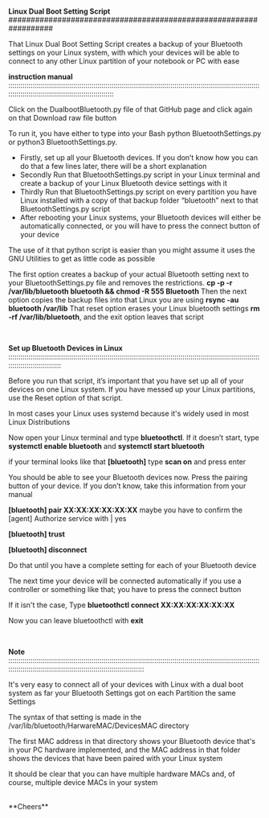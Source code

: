 <br />

**Linux Dual Boot Setting Script** ##################################################################
<br />
<p />
That Linux Dual Boot Setting Script creates a backup of your Bluetooth settings on your Linux system, with which your devices will be able to connect to any other Linux partition of your notebook or PC with ease
<p />


**instruction manual** ::::::::::::::::::::::::::::::::::::::::::::::::::::::::::::::::::::::::::::::::::::::::::::::::::::::::::::::::::::::::::::::::::::::::::::::::::::::::::::::::::::::::::::::::
<p>
Click on the DualbootBluetooth.py file of that GitHub page and click again on that Download raw file button

To run it, you have either to type into your Bash python BluetoothSettings.py or python3 BluetoothSettings.py. 
<p />

- Firstly, set up all your Bluetooth devices. If you don’t know how you can do that a few lines later, there will be a short explanation
- Secondly Run that BluetoothSettings.py script in your Linux terminal and create a backup of your Linux Bluetooth device settings with it 
- Thirdly Run that BluetoothSettings.py script on every partition you have Linux installed with a copy of that backup folder “bluetooth” next to that BluetoothSettings.py script
- After rebooting your Linux systems, your Bluetooth devices will either be automatically connected, or you will have to press the connect button of your device 

<p >
The use of it that python script is easier than you might assume it uses the GNU Utilities to get as little code as possible


The first option creates a backup of your actual Bluetooth setting next to your BluetoothSettings.py file and removes the restrictions. **cp -p -r /var/lib/bluetooth bluetooth && chmod -R 555 Bluetooth** 
Then the next option copies the backup files into that Linux you are using **rsync -au bluetooth /var/lib** That reset option erases your Linux bluetooth settings **rm -rf /var/lib/bluetooth**, and the exit option leaves that script 
<p />
<br />

**Set up Bluetooth Devices in Linux** ::::::::::::::::::::::::::::::::::::::::::::::::::::::::::::::::::::::::::::::::::::::::::::::::::::::::::::::::::::::::::::::::::::::::::::::::::::::

<p >
Before you run that script, it’s important that you have set up all of your devices on one Linux system. If you have messed up your Linux partitions, use the Reset option of that script.

In most cases your Linux uses systemd because it's widely used in most Linux Distributions

Now open your Linux terminal and type **bluetoothctl**. If it doesn’t start, type **systemctl enable bluetooth** and **systemctl start bluetooth**

if your terminal looks like that **[bluetooth]** type **scan on** and press enter

You should be able to see your Bluetooth devices now. Press the pairing button of your device. If you don’t know, take this information from your manual

**[bluetooth] pair XX:XX:XX:XX:XX:XX** 
maybe you have to confirm the [agent] Authorize service with | yes

**[bluetooth] trust**

**[bluetooth] disconnect**

Do that until you have a complete setting for each of your Bluetooth device

The next time your device will be connected automatically if you use a controller or something like that; you have to press the connect button

If it isn't the case, Type **bluetoothctl connect XX:XX:XX:XX:XX:XX**

Now you can leave bluetoothctl with **exit**
<p />
<br />

**Note** :::::::::::::::::::::::::::::::::::::::::::::::::::::::::::::::::::::::::::::::::::::::::::::::::::::::::::::::::::::::::::::::::::::::::::::::::::::::::::::::::::::::::::::::::::::::::::::::

<p >
It's very easy to connect all of your devices with Linux with a dual boot system as far your Bluetooth Settings got on each Partition the same Settings

The syntax of that setting is made in the /var/lib/bluetooth/HarwareMAC/DevicesMAC directory

The first MAC address in that directory shows your Bluetooth device that's in your PC hardware implemented, and the MAC address in that folder shows the devices that have been paired with your Linux system

It should be clear that you can have multiple hardware MACs and, of course, multiple device MACs in your system
<p />
<br />
**Cheers**


